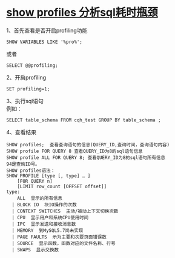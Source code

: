 # [show profiles 分析sql耗时瓶颈](http://www.cnblogs.com/chenqionghe/p/4298813.html)
1、首先查看是否开启profiling功能

    SHOW VARIABLES LIKE '%pro%'; 

或者

    SELECT @@profiling; 

2、开启profiling

    SET profiling=1; 

3、执行sql语句  
例如：

    SELECT table_schema FROM cqh_test GROUP BY table_schema ;  

4、查看结果


    SHOW profiles;  查看查询语句的信息(QUERY_ID,查询时间，查询语句内容)  
    SHOW profile FOR QUERY 8 查看QUERY_ID为8的sql语句信息
    SHOW profile ALL FOR QUERY 8; 查看QUERY_ID为8的sql语句所有信息
    94是查询ID号。
    SHOW profiles语法：
    SHOW PROFILE [type [, type] … ]  
        [FOR QUERY n]  
        [LIMIT row_count [OFFSET offset]]  
    type:  
        ALL  显示的所有信息
      | BLOCK IO  块IO操作的次数
      | CONTEXT SWITCHES  主动/被动上下文切换次数
      | CPU  显示用户和系统CPU使用时间
      | IPC  显示发送和接收消息数
      | MEMORY  到MySQL5.7尚未实现
      | PAGE FAULTS  示为主要和次要页面错误数
      | SOURCE  显示函数，函数对应的文件名称、行号
      | SWAPS  显示交换数

